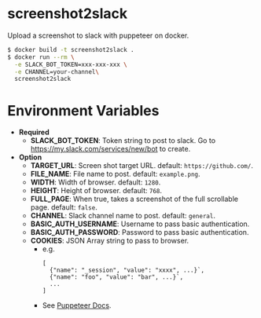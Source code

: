 # screenshot2slack

Upload a screenshot to slack with puppeteer on docker.

```bash
$ docker build -t screenshot2slack .
$ docker run --rm \
  -e SLACK_BOT_TOKEN=xxx-xxx-xxx \
  -e CHANNEL=your-channel\
  screenshot2slack
```

Environment Variables
======================

* **Required**
    * **SLACK_BOT_TOKEN**: Token string to post to slack. Go to https://my.slack.com/services/new/bot to create.
* **Option**
    * **TARGET_URL**: Screen shot target URL. default: `https://github.com/`.
    * **FILE_NAME**: File name to post. default: `example.png`.
    * **WIDTH**: Width of browser. default: `1280`.
    * **HEIGHT**: Height of browser. default: `768`.
    * **FULL_PAGE**: When true, takes a screenshot of the full scrollable page. default: `false`.
    * **CHANNEL**: Slack channel name to post. default: `general`.
    * **BASIC_AUTH_USERNAME**: Username to pass basic authentication.
    * **BASIC_AUTH_PASSWORD**: Password to pass basic authentication.
    * **COOKIES**: JSON Array string to pass to browser.
        * e.g.
            ```
            [
              {"name": "_session", "value": "xxxx", ...}`,
              {"name": "foo", "value": "bar", ...}`,
              ...
            ]
            ```
        * See [Puppeteer Docs](https://pptr.dev/#?product=Puppeteer&version=v1.8.0&show=api-pagesetcookiecookies).
